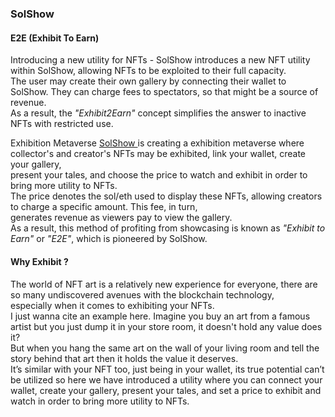 # <h3>SolShow </h3>
<h4>E2E (Exhibit To Earn) </h4> 
Introducing a new utility for NFTs -  SolShow introduces a new NFT utility within SolShow, allowing NFTs to be exploited to their full capacity. <br>
The user may create their own gallery by connecting their wallet to SolShow. They can charge fees to spectators, so that might be a source of revenue.  <br>
As a result, the <i>"Exhibit2Earn"</i> concept simplifies the answer to inactive NFTs with restricted use.  <br>

Exhibition Metaverse 
<u>SolShow </u> is creating a exhibition metaverse where collector's and creator's NFTs may be exhibited, link your wallet, create your gallery,  <br>
present your tales, and choose the price to watch and exhibit in order to bring more utility to NFTs.  <br>
The price denotes the sol/eth used to display these NFTs, allowing creators to charge a specific amount. This fee, in turn,  <br>
generates revenue as viewers pay to view the gallery.  <br>
As a result, this method of profiting from showcasing is known as <i>"Exhibit to Earn"</i> or <i>"E2E"</i>, which is pioneered by SolShow.

<h4> Why Exhibit ? </h4>
The world of NFT art is a relatively new experience for everyone,  there are so many undiscovered avenues with the blockchain technology, <br>
especially when it comes to exhibiting your NFTs. <br>
I just wanna cite an example here. Imagine you buy an art from a famous artist but you just dump it in your store room, it doesn't hold any value does it? <br>
But when you hang the same art on the wall of your living room and tell the story behind that art then it holds the value it deserves. <br>
It’s similar with your NFT too, just being in your wallet, its true potential can’t be utilized so here we have introduced a utility where you can connect your wallet, create your gallery, present your tales, and set a price to exhibit and watch in order to bring more utility to NFTs.
